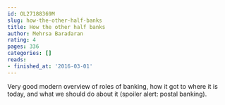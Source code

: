 ```yaml
---
id: OL27188369M
slug: how-the-other-half-banks
title: How the other half banks
author: Mehrsa Baradaran
rating: 4
pages: 336
categories: []
reads:
- finished_at: '2016-03-01'
---
```

Very good modern overview of roles of banking, how it got to where it is today, and what we should do about it (spoiler alert: postal banking).
